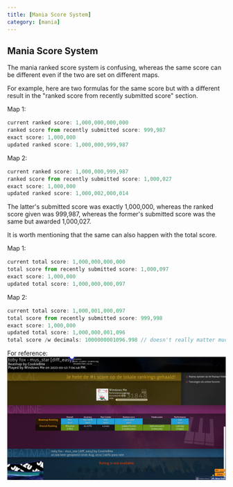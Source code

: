 ```yaml
---
title: [Mania Score System]
category: [mania]
---
```

## Mania Score System

The mania ranked score system is confusing, whereas the same score can be different even if the two are set on different maps.

For example, here are two formulas for the same score but with a different result in the "ranked score from recently submitted score" section.

Map 1:
```typescript
current ranked score: 1,000,000,000,000
ranked score from recently submitted score: 999,987
exact score: 1,000,000
updated ranked score: 1,000,000,999,987
``` 
Map 2:
```typescript
current ranked score: 1,000,000,999,987
ranked score from recently submitted score: 1,000,027
exact score: 1,000,000
updated ranked score: 1,000,002,000,014
``` 
The latter's submitted score was exactly 1,000,000, whereas the ranked score given was 999,987, whereas the former's submitted score was the same but awarded 1,000,027.

It is worth mentioning that the same can also happen with the total score.

Map 1:
```typescript
current total score: 1,000,000,000,000
total score from recently submitted score: 1,000,097
exact score: 1,000,000
updated total score: 1,000,000,000,097
``` 
Map 2:
```typescript
current total score: 1,000,001,000,097
total score from recently submitted score: 999,998
exact score: 1,000,000
updated total score: 1,000,000,001,096
total score /w decimals: 1000000001096.998 // doesn't really matter much
``` 

For reference: ![Alt text](screenshot187.jpg)